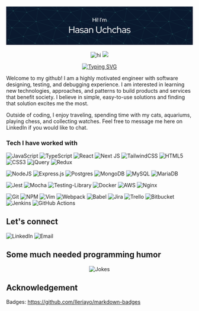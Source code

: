 ![Header](./github-header-image.png)

<div align="center">
  <div align="center">
    <img src="https://user-images.githubusercontent.com/1303154/88677602-1635ba80-d120-11ea-84d8-d263ba5fc3c0.gif" width="24px" alt="hi"> 
    <img src="https://emojis.slackmojis.com/emojis/images/1531849430/4246/blob-sunglasses.gif?1531849430" width="30"/>
  
  <a href="https://git.io/typing-svg"><img src="https://readme-typing-svg.demolab.com?font=Roboto&size=25&pause=1000&center=true&vCenter=true&width=435&lines=Hello!;%E4%BD%A0%E5%A5%BD!;%E0%A4%A8%E0%A4%AE%E0%A4%B8%E0%A5%8D%E0%A4%95%E0%A4%BE%E0%A4%B0!;%C2%A1Hola!;Bonjour!;%D9%85%D8%B1%D8%AD%D8%A8%D9%8B%D8%A7!;%E0%A6%B9%E0%A7%8D%E0%A6%AF%E0%A6%BE%E0%A6%B2%E0%A7%8B!;%D0%9F%D1%80%D0%B8%D0%B2%D1%96%D1%82!;Ol%C3%A1!;Halo!" alt="Typing SVG" /></a>
  </div>
</div>



<p>
  <p>
    Welcome to my github! I am a highly motivated engineer with software designing, testing, and debugging experience. I am interested in learning new technologies, approaches, and patterns to build products and services that benefit society. I believe in simple, easy-to-use solutions and finding that solution excites me the most.
   </p>
  
  
  <p>
      Outside of coding, I enjoy traveling, spending time with my cats, aquariums, playing chess, and collecting watches. Feel free to message me here on LinkedIn if you would like to chat.
   </p>

</p>

### Tech I have worked with
![JavaScript](https://img.shields.io/badge/javascript-%23323330.svg?style=for-the-badge&logo=javascript&logoColor=%23F7DF1E)
![TypeScript](https://img.shields.io/badge/typescript-%23007ACC.svg?style=for-the-badge&logo=typescript&logoColor=white)
![React](https://img.shields.io/badge/react-%2320232a.svg?style=for-the-badge&logo=react&logoColor=%2361DAFB)
![Next JS](https://img.shields.io/badge/Next-black?style=for-the-badge&logo=next.js&logoColor=white)
![TailwindCSS](https://img.shields.io/badge/tailwindcss-%2338B2AC.svg?style=for-the-badge&logo=tailwind-css&logoColor=white)
![HTML5](https://img.shields.io/badge/html5-%23E34F26.svg?style=for-the-badge&logo=html5&logoColor=white)
![CSS3](https://img.shields.io/badge/css3-%231572B6.svg?style=for-the-badge&logo=css3&logoColor=white)
![jQuery](https://img.shields.io/badge/jquery-%230769AD.svg?style=for-the-badge&logo=jquery&logoColor=white)
![Redux](https://img.shields.io/badge/redux-%23593d88.svg?style=for-the-badge&logo=redux&logoColor=white)

![NodeJS](https://img.shields.io/badge/node.js-6DA55F?style=for-the-badge&logo=node.js&logoColor=white)
![Express.js](https://img.shields.io/badge/express.js-%23404d59.svg?style=for-the-badge&logo=express&logoColor=%2361DAFB)
![Postgres](https://img.shields.io/badge/postgres-%23316192.svg?style=for-the-badge&logo=postgresql&logoColor=white)
![MongoDB](https://img.shields.io/badge/MongoDB-%234ea94b.svg?style=for-the-badge&logo=mongodb&logoColor=white)
![MySQL](https://img.shields.io/badge/mysql-%2300f.svg?style=for-the-badge&logo=mysql&logoColor=white)
![MariaDB](https://img.shields.io/badge/MariaDB-003545?style=for-the-badge&logo=mariadb&logoColor=white)

![Jest](https://img.shields.io/badge/-jest-%23C21325?style=for-the-badge&logo=jest&logoColor=white)
![Mocha](https://img.shields.io/badge/-mocha-%238D6748?style=for-the-badge&logo=mocha&logoColor=white)
![Testing-Library](https://img.shields.io/badge/-TestingLibrary-%23E33332?style=for-the-badge&logo=testing-library&logoColor=white)
![Docker](https://img.shields.io/badge/docker-%230db7ed.svg?style=for-the-badge&logo=docker&logoColor=white)
![AWS](https://img.shields.io/badge/AWS-%23FF9900.svg?style=for-the-badge&logo=amazon-aws&logoColor=white)
![Nginx](https://img.shields.io/badge/nginx-%23009639.svg?style=for-the-badge&logo=nginx&logoColor=white)

![Git](https://img.shields.io/badge/git-%23F05033.svg?style=for-the-badge&logo=git&logoColor=white)
![NPM](https://img.shields.io/badge/NPM-%23000000.svg?style=for-the-badge&logo=npm&logoColor=white)
![Vim](https://img.shields.io/badge/VIM-%2311AB00.svg?style=for-the-badge&logo=vim&logoColor=white)
![Webpack](https://img.shields.io/badge/webpack-%238DD6F9.svg?style=for-the-badge&logo=webpack&logoColor=black)
![Babel](https://img.shields.io/badge/Babel-F9DC3e?style=for-the-badge&logo=babel&logoColor=black)
![Jira](https://img.shields.io/badge/jira-%230A0FFF.svg?style=for-the-badge&logo=jira&logoColor=white)
![Trello](https://img.shields.io/badge/Trello-%23026AA7.svg?style=for-the-badge&logo=Trello&logoColor=white)
![Bitbucket](https://img.shields.io/badge/bitbucket-%230047B3.svg?style=for-the-badge&logo=bitbucket&logoColor=white)
![Jenkins](https://img.shields.io/badge/jenkins-%232C5263.svg?style=for-the-badge&logo=jenkins&logoColor=white)
![GitHub Actions](https://img.shields.io/badge/github%20actions-%232671E5.svg?style=for-the-badge&logo=githubactions&logoColor=white)




 
## Let's connect
![LinkedIn](https://img.shields.io/badge/hasan--uchchas-blue?style=for-the-badge&logo=linkedIn&logoColor=white)
![Email](https://img.shields.io/badge/hsuchchas%40gmail.com-red?style=for-the-badge&logo=gmail&logoColor=white)

## Some much needed programming humor
<div align="center">
  <img src="https://readme-jokes.vercel.app/api?hideBorder" alt="Jokes" />
</div>


## Acknowledgement
Badges: https://github.com/Ileriayo/markdown-badges













<!--
<p>
  <img src="https://cdn.jsdelivr.net/gh/devicons/devicon/icons/javascript/javascript-original.svg" alt="vscode" width="45" height="45"/>
  <img src="https://cdn.jsdelivr.net/gh/devicons/devicon/icons/typescript/typescript-original.svg" alt="vscode" width="45" height="45"/>
  <img src="https://cdn.jsdelivr.net/gh/devicons/devicon/icons/react/react-original-wordmark.svg" alt="vscode" width="45" height="45"/>
  <img src="https://cdn.jsdelivr.net/gh/devicons/devicon/icons/nextjs/nextjs-original-wordmark.svg" alt="vscode" width="45" height="45"/>
      
</p>

<p>
  <img src="https://cdn.jsdelivr.net/gh/devicons/devicon/icons/javascript/javascript-original.svg" alt="vscode" width="45" height="45"/>
  <img src="https://cdn.jsdelivr.net/gh/devicons/devicon/icons/typescript/typescript-original.svg" alt="vscode" width="45" height="45"/>

</p>

##### Countries I have been to
<img src="https://flagcdn.com/32x24/bd.png"> <img src="https://flagcdn.com/32x24/in.png"> <img src="https://flagcdn.com/32x24/us.png"> <img src="https://flagcdn.com/32x24/ca.png"> <img src="https://flagcdn.com/32x24/es.png"> <img src="https://flagcdn.com/32x24/bb.png"> <img src="https://flagcdn.com/32x24/mx.png">
#
### Skills
<table>
  
  <tr>
    <td> Web Dev </td>
    <td>
      <img alt="[JavaScript]" src="https://img.shields.io/badge/javascript-%23323330.svg?style=for-the-badge&logo=javascript&logoColor=%23F7DF1E">
      <img alt="[HTML5]" src="https://img.shields.io/badge/html5-%23E34F26.svg?style=for-the-badge&logo=html5&logoColor=white">
      <img alt="[CSS3]" src="https://img.shields.io/badge/css3-%231572B6.svg?style=for-the-badge&logo=css3&logoColor=white">
    </td>
  </tr>
    
  <tr>
    <td> OOP </td>
    <td>
      <img alt="[C++]" src="https://img.shields.io/badge/c++-%2300599C.svg?style=for-the-badge&logo=c%2B%2B&logoColor=white">
      <img alt="[Java]" src="https://img.shields.io/badge/java-%23ED8B00.svg?style=for-the-badge&logo=java&logoColor=white">
    </td>
  </tr>
  
  <tr>
    <td> Low Level </td>
    <td>
      <img alt="[C]" src="https://img.shields.io/badge/c-%2300599C.svg?style=for-the-badge&logo=c&logoColor=white">
    </td>
  </tr>
  
</table> 



# Hi! <img src="https://user-images.githubusercontent.com/1303154/88677602-1635ba80-d120-11ea-84d8-d263ba5fc3c0.gif" width="24px" alt="hi"> 

**HUchchas/HUchchas** is a ✨ _special_ ✨ repository because its `README.md` (this file) appears on your GitHub profile.

Here are some ideas to get you started:

- 🔭 I’m currently working on ...
- 🌱 I’m currently learning ...
- 👯 I’m looking to collaborate on ...
- 🤔 I’m looking for help with ...
- 💬 Ask me about ...
- 📫 How to reach me: ...
- 😄 Pronouns: ...
- ⚡ Fun fact: ...
-->
